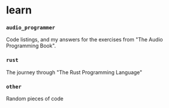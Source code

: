 # learn

### `audio_programmer`
Code listings, and my answers for the exercises from "The Audio Programming Book".

### `rust`
The journey through "The Rust Programming Language"

### `other`
Random pieces of code
